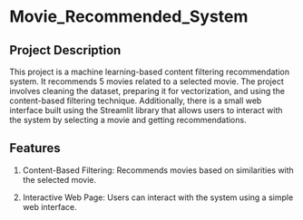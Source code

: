 # Movie_Recommended_System

## Project Description
This project is a machine learning-based content filtering recommendation system. It recommends 5 movies related to a selected movie. The project involves cleaning the dataset, preparing it for vectorization, and using the content-based filtering technique. Additionally, there is a small web interface built using the Streamlit library that allows users to interact with the system by selecting a movie and getting recommendations.

## Features
1. Content-Based Filtering: Recommends movies based on similarities with the selected movie.

2. Interactive Web Page: Users can interact with the system using a simple web interface.
